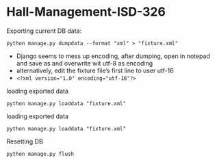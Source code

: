 # Hall-Management-ISD-326
Exporting current DB data:
```
python manage.py dumpdata --format "xml" > "fixture.xml"
```
* Django seems to mess up encoding, after dumping, open in notepad and save as and overwrite wit utf-8 as encoding
* alternatively, edit the fixture file’s first line to user utf-16
* `<?xml version="1.0" encoding="utf-16"?>`
    
    
loading exported data
```
python manage.py loaddata "fixture.xml"
````

loading exported data
```
python manage.py loaddata "fixture.xml"
````
Resetting DB
```
python manage.py flush
```
